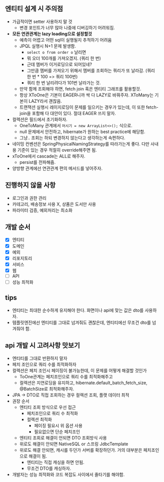 ## 엔티티 설계 시 주의점
- 가급적이면 setter 사용하지 말 것
  - 변경 포인트가 너무 많아 나중에 디버깅하기 어려워짐.
- **모든 연관관계는 lazy loading으로 설정할것**
  - 예측이 어렵고 어떤 sql이 실행될지 추적하기 어려움
  - JPQL 실행시 N+1 문제 발생함.
    - `select o from order o` 날리면
    - 뭐 오더 100개를 가져오겠지. (쿼리 한 번)
    - 근데 멤버가 이거로딩으로 되어있네?
    - 그만큼 멤버를 가져오기 위해서 멤버를 조회하는 쿼리가 또 날라감. (쿼리 한 번 * 100 => 쿼리 100번)
    - 쿼리 한 번 날리려다가 101번 날라가는 것.
  - 만약 함께 조회해야 하면, fetch join 혹은 엔티티 그래프를 활용할것.
  - 항상 XToOne은 기본이 EAGER니까 싹 다 LAZY로 바꿔주자. XToMany는 기본이 LAZY라서 괜찮음.
  - 트랜잭션 실행시 레이지로딩이 문제를 일으키는 경우가 있는데, 이 또한 fetch-join을 포함해 다 대안이 있다. 절대 EAGER 쓰지 말자.
- 컬렉션은 필드에서 초기화하자.
  - OneToMany 관계에서 `머시기 = new ArrayList<>();` 식으로.
  - null 문제에서 안전하고, hibernate가 원하는 best practice에 해당함.
  - 그냥.. 조회는 하되 변경하지 않는다고 생각하는게 속편하다.
- 네이밍 컨벤션은 SpringPhysicalNamingStrategy를 따라가는게 좋다. 다만 사내용 기준이 있는 경우 적절히 override해주면 됨.
- xToOne에서 cascade는 ALL로 해주자.
  - persist를 전파해줌.
- 양방향 관계에선 연관관계 편의 메서드를 넣어주자.

## 진행하지 않을 사항
- 로그인과 권한 관리
- 카테고리, 배송정보 사용 X, 상품은 도서만 사용
- 파라미터 검증, 예외처리는 최소화 

## 개발 순서
- [x] 엔티티
- [x] 도메인
- [x] 예외
- [x] 리포지토리
- [x] 서비스
- [x] 웹
- [ ] API
- [ ] 성능 최적화

## tips
- 엔티티는 최대한 순수하게 유지해야 한다. 화면이나 api에 맞는 값은 dto를 사용하자. 
- 템플릿엔진에선 엔티티를 그대로 넘겨줘도 괜찮은데, 엔티티에선 무조건 dto를 넘겨줘야 함.


## api 개발 시 고려사항 맛보기
- 엔티티를 그대로 반환하지 말자
- 페치 조인으로 쿼리 수를 최적화하자
- 컬렉션은 페치 조인시 페이징이 불가능한데, 이 문제를 어떻게 해결할 것인가
  - ToOne관계는 페치조인으로 쿼리 수를 최적화해주고
  - 컬렉션은 지연로딩을 유지하고, hibernate.default_batch_fetch_size, @BatchSize로 최적화해주자.
- JPA -> DTO로 직접 조회하는 경우 컬렉션 조회, 플랫 데이터 최적
- 권장 순서
  - 엔티티 조회 방식으로 우선 접근
    - 페치조인으로 쿼리 수 최적화
    - 컬렉션 최적화
      - 페이징 필요시 위 옵션 사용
      - 필요없으면 단순 페치조인
  - 엔티티 조회로 해결이 언되면 DTO 조회방식 사용
  - 위로도 해결이 안되면 NativeSQL or 스프링 JdbcTemplate
  - 위로도 해결 안되면, 캐시를 두던가 서버를 확장하던가. 거의 대부분은 페치조인으로 해결이 됨.
    - 엔티티는 직접 캐싱을 하면 안됨.
    - 무조건 DTO를 캐싱하자.
- 개발자는 성능 최적화와 코드 복잡도 사이에서 줄타기를 해야함.